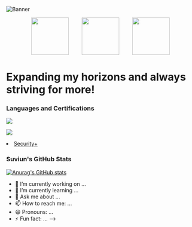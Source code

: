 ![Banner](https://user-images.githubusercontent.com/57669649/219815039-7833e8fe-ad5a-4911-bf11-74393a5cace4.png)

<p align="center">
    <img src="https://user-images.githubusercontent.com/57669649/219820744-95ab768a-6fa8-449e-a76a-940833e87277.png" width="100" height="100">
&nbsp; &nbsp; &nbsp; &nbsp;
    <img src="https://user-images.githubusercontent.com/57669649/219820759-3cc8c7e0-c1d3-42c7-b988-749b207da2d1.png" width="100" height="100">
&nbsp; &nbsp; &nbsp; &nbsp;
    <img src="https://user-images.githubusercontent.com/57669649/219820218-9d3ca421-0bd6-4ed3-a5d6-a11a897a8051.png" width="100" height="100">
</p>

<h1 dir="auto">
 Expanding my horizons and always striving for more!
</h1>

<h3 dir="auto">
 Languages and Certifications
</h1>

![](https://img.shields.io/badge/Comptia-Security%2B-blue)


![](?style=flat&logo=appveyor)


<li>
 <a href="https://www.comptia.org/certifications/security">Security+</a>
 </li>


<h3 dir="auto">
 Suviun's GitHub Stats
</h1>


[![Anurag's GitHub stats](https://github-readme-stats.vercel.app/api?username=suviun&show_icons=true&theme=radical)](https://github.com/anuraghazra/github-readme-stats)





- 🔭 I’m currently working on ...
- 🌱 I’m currently learning ...
- 💬 Ask me about ...
- 📫 How to reach me: ...
- 😄 Pronouns: ...
- ⚡ Fun fact: ...
-->
